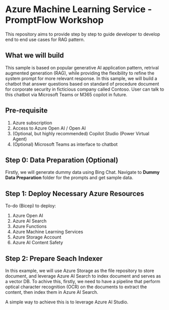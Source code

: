 # Azure Machine Learning Service - PromptFlow Workshop
This repository aims to provide step by step to guide developer to develop end to end use cases for RAG pattern.

## What we will build
This sample is based on popular generative AI application pattern, retrival augmented generation (RAG), while providing the flexibility to refine the system prompt for more relevant response. In this sample, we will build a chatbot that answer questions based on standard of procedure document for corporate security in ficticious company called Contoso. User can talk to this chatbot via Microsoft Teams or M365 copilot in future.

## Pre-requisite
1. Azure subscription
2. Access to Azure Open AI / Open AI
3. (Optional, but highly recommended) Copilot Studio (Power Virtual Agent)
4. (Optional) Microsoft Teams as interface to chatbot


## Step 0: Data Preparation (Optional)
Firstly, we will generate dummy data using Bing Chat. Navigate to **Dummy Data Preparation** folder for the prompts and get sample data.

## Step 1: Deploy Necessary Azure Resources
To-do (Bicep) to deploy:
1. Azure Open AI
2. Azure AI Search
3. Azure Functions
4. Azure Machine Learning Services
5. Azure Storage Account
6. Azure AI Content Safety

## Step 2: Prepare Seach Indexer
In this example, we will use Azure Storage as the file repository to store document, and leverage Azure AI Search to index document and serves as a vector DB. To achive this, firstly, we need to have a pipeline that perform optical character recognition (OCR) on the documents to extract the content, then index them in Azure AI Search.

A simple way to achieve this is to leverage Azure AI Studio.